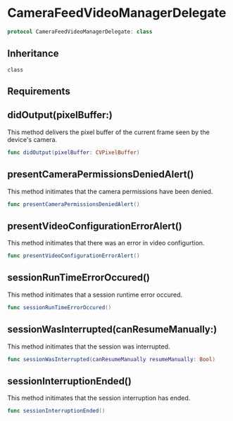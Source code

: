 # CameraFeedVideoManagerDelegate

``` swift
protocol CameraFeedVideoManagerDelegate: class
```

## Inheritance

`class`

## Requirements

## didOutput(pixelBuffer:)

This method delivers the pixel buffer of the current frame seen by the device's camera.

``` swift
func didOutput(pixelBuffer: CVPixelBuffer)
```

## presentCameraPermissionsDeniedAlert()

This method initimates that the camera permissions have been denied.

``` swift
func presentCameraPermissionsDeniedAlert()
```

## presentVideoConfigurationErrorAlert()

This method initimates that there was an error in video configurtion.

``` swift
func presentVideoConfigurationErrorAlert()
```

## sessionRunTimeErrorOccured()

This method initimates that a session runtime error occured.

``` swift
func sessionRunTimeErrorOccured()
```

## sessionWasInterrupted(canResumeManually:)

This method initimates that the session was interrupted.

``` swift
func sessionWasInterrupted(canResumeManually resumeManually: Bool)
```

## sessionInterruptionEnded()

This method initimates that the session interruption has ended.

``` swift
func sessionInterruptionEnded()
```
